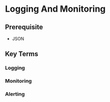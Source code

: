 # Logging And Monitoring  

## Prerequisite  
* JSON

## Key Terms  
### Logging  

### Monitoring  

### Alerting  
